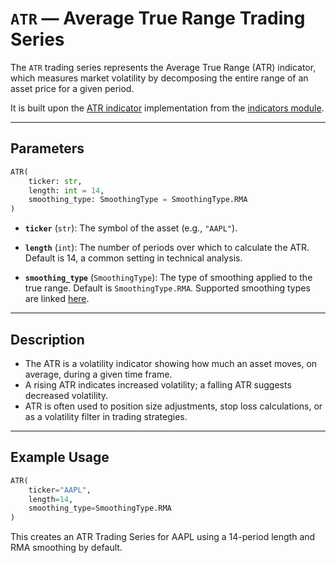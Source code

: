 
# `ATR` — Average True Range Trading Series

The `ATR` trading series represents the Average True Range (ATR) indicator, which measures market volatility by decomposing the entire range of an asset price for a given period.

It is built upon the [ATR indicator](https://github.com/DrDanicka/trading_strategy_tester/blob/main/trading_strategy_tester/indicators/volatility/atr.py) implementation from the [indicators module](../indicators.md).

---

## Parameters

```python
ATR(
    ticker: str,
    length: int = 14,
    smoothing_type: SmoothingType = SmoothingType.RMA
)
```

- **`ticker`** (`str`): The symbol of the asset (e.g., `"AAPL"`).

- **`length`** (`int`): The number of periods over which to calculate the ATR. Default is 14, a common setting in technical analysis.

- **`smoothing_type`** (`SmoothingType`): The type of smoothing applied to the true range. Default is `SmoothingType.RMA`. Supported smoothing types are linked [here](../enums/smoothing.md).

---

## Description

- The ATR is a volatility indicator showing how much an asset moves, on average, during a given time frame.
- A rising ATR indicates increased volatility; a falling ATR suggests decreased volatility.
- ATR is often used to position size adjustments, stop loss calculations, or as a volatility filter in trading strategies.

---

## Example Usage

```python
ATR(
    ticker="AAPL",
    length=14,
    smoothing_type=SmoothingType.RMA
)
```

This creates an ATR Trading Series for AAPL using a 14-period length and RMA smoothing by default.

